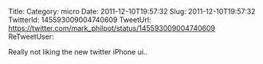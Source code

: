 Title: 
Category: micro
Date: 2011-12-10T19:57:32
Slug: 2011-12-10T19:57:32
TwitterId: 145593009004740609
TweetUrl: https://twitter.com/mark_philpot/status/145593009004740609
ReTweetUser: 

Really not liking the new twitter iPhone ui..